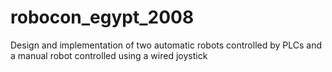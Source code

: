 # robocon_egypt_2008
Design and implementation of two automatic robots controlled by PLCs and a manual robot controlled using a wired joystick
